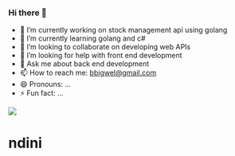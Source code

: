 ### Hi there 👋

- 🔭 I’m currently working on stock management api using golang
- 🌱 I’m currently learning golang and c#
- 👯 I’m looking to collaborate on developing web APIs
- 🤔 I’m looking for help with front end development
- 💬 Ask me about back end development
- 📫 How to reach me: bbigwel@gmail.com
- 😄 Pronouns: ...
- ⚡ Fun fact: ...


<!--
**biggie-pti/biggie-pti** is a ✨ _special_ ✨ repository because its `README.md` (this file) appears on your GitHub profile.

Here are some ideas to get you started:

- 🔭 I’m currently working on stock management api using golang
- 🌱 I’m currently learning golang and c#
- 👯 I’m looking to collaborate on developing web APIs
- 🤔 I’m looking for help with front end development
- 💬 Ask me about back end development
- 📫 How to reach me: bbigwel@gmail.com
- 😄 Pronouns: ...
- ⚡ Fun fact: ...
-->

<img src="{
          https://img.shields.io/badge/MongoDB-4EA94B?style=for-the-badge&logo=mongodb&logoColor=white
          }">

<body>

<h1>ndini</h1>
</body>
